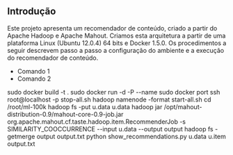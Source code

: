 <h2>Introdução</h2>
<p>
Este projeto apresenta um recomendador de conteúdo, criado a partir do Apache Hadoop e Apache Mahout. Criamos esta arquitetura a partir de uma plataforma Linux (Ubuntu 12.0.4) 64 bits e Docker 1.5.0. Os  procedimentos a seguir descrevem passo a passo a configuração do ambiente e a execução do recomendador de conteúdo.
</p>
<ul>
  <li>Comando 1</li>
  <li>Comando 2</li>
</ul>
sudo docker build -t <instance_name> .
sudo docker run -d -P --name <instance_name> <instance_name>
sudo docker port <instance_name>
ssh root@localhost -p <ssh_port>
stop-all.sh
hadoop namenode -format
start-all.sh
cd /root/ml-100k
hadoop fs -put u.data u.data
hadoop jar /opt/mahout-distribution-0.9/mahout-core-0.9-job.jar org.apache.mahout.cf.taste.hadoop.item.RecommenderJob -s SIMILARITY_COOCCURRENCE --input u.data --output output
hadoop fs -getmerge output output.txt
python show_recommendations.py <user_id> u.data u.item output.txt
